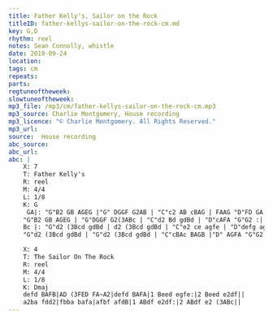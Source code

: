 ```yaml
---
title: Father Kelly's, Sailor on the Rock
titleID: father-kellys-sailor-on-the-rock-cm.md
key: G,D
rhythm: reel
notes: Sean Connolly, whistle
date: 2019-09-24
location:
tags: cm
repeats:
parts:
regtuneoftheweek:
slowtuneoftheweek:
mp3_file: /mp3/cm/father-kellys-sailor-on-the-rock-cm.mp3
mp3_source: Charlie Montgomery, House recording
mp3_licence: "© Charlie Montgomery. All Rights Reserved."
mp3_url:
source:  House recording
abc_source:
abc_url:
abc: |
    X: 7
    T: Father Kelly's
    R: reel
    M: 4/4
    L: 1/8
    K: G
     GA|: "G"B2 GB AGEG |"G" DGGF G2AB | "C"c2 AB cBAG | FAAG "D"FD GA |
    "G"B2 GB AGEG | "G"DGGF G2(3ABc | "C"d2 Bd gdBd | "D"cAFA "G"G2 :|
    Bc |: "G"d2 (3Bcd gdBd | d2 (3Bcd gdBd | "C"e2 ce agfe | "D"defg agfe |
    "G"d2 (3Bcd gdBd | "G"d2 (3Bcd gdBd | "C"cBAc BAGB |"D" AGFA "G"G2 :|

    X: 4
    T: The Sailor On The Rock
    R: reel
    M: 4/4
    L: 1/8
    K: Dmaj
    defd BAFB|AD (3FED FA~A2|defd BAFA|1 Beed egfe:|2 Beed e2df||
    a2ba fdd2|fbba bafa|afbf afdB|1 ABdf e2df:|2 ABdf e2 (3ABc||
---
```

